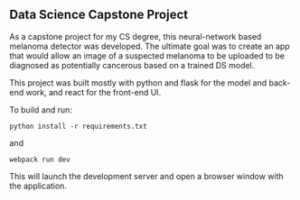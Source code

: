 ## Data Science Capstone Project
As a capstone project for my CS degree, this neural-network based melanoma detector was developed.  The ultimate goal was to create an app that would allow an image of a suspected melanoma to be uploaded to be diagnosed as potentially cancerous based on a trained DS model.

This project was built mostly with python and flask for the model and back-end work, and react for the front-end UI.

To build and run:

```
python install -r requirements.txt
```
and
```
webpack run dev
```
This will launch the development server and open a browser window with the application.

